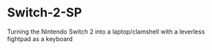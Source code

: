 # Switch-2-SP
Turning the Nintendo Switch 2 into a laptop/clamshell with a leverless fightpad as a keyboard
